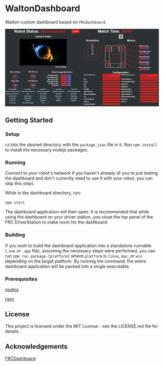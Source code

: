 # WaltonDashboard
Walton custom dashboard based on `FRCDashboard`.

![Walton Dashboard Screenshot](/DeepSpace/assets/screenshot.PNG)

## Getting Started

### Setup
`cd` into the desired directory with the `package.json` file in it. Run `npm install` to install the necessary nodejs packages.

### Running
Connect to your robot's network if you haven't already (if you're just testing the dashboard and don't currently need to use it
with your robot, you can skip this step).

While in the dashboard directory, run:

`npm start`

The dashboard application will then open. It is recommended that while using the dashboard on your driver station, you close the
top panel of the FRC DriverStation to make room for the dashboard.

### Building
If you wish to build the dashboard application into a standalone runnable (`.exe` or `.app` file), assuming the necessary steps 
were performed, you can run `npm run package-[platform]` where `platform` is `linux`, `mac`, or `win` depending on the
target platform. By running the command, the entire dashboard application will be packed into a single executable.

### Prerequisites
[nodejs](https://nodejs.org/)

[npm](https://npmjs.com/)

## License
This project is licensed under the MIT License - see the LICENSE.md file for details.

## Acknowledgements
[FRCDashboard](https://frcdashboard.github.io/)
